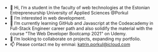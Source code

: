 - 👋 Hi, I’m a student in the faculty of web technologies at the Estonian Entrepreneurship University of Applied Sciences @Porkul
- 👀 I’m interested in web development.
- 🌱 I’m currently learning GitHub and Javascript at the Codeacademy in Full-Stack Engineer career path and also solidify the material with the course "The Web Developer Bootcamp 2021" on Udemy.
- 💞️ I’m looking to collaborate on projects, expanding my portfolio.
- 📫 Please contact me by emmai: katrin.porkul@icloud.com
